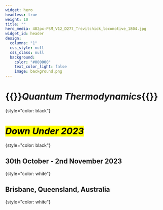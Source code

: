 ```yaml
---
widget: hero
headless: true
weight: 10
title: ""
hero_media: 482px-PSM_V12_D277_Trevitchick_locomotive_1804.jpg
widget_id: header
design:
  columns: "1"
  css_style: null
  css_class: null
  background:
    color: "#000000"
    text_color_light: false
    image: background.png
---
```

# {{<hl>}}_Quantum Thermodynamics_{{</hl>}}
{style="color: black"}

# <mark>_Down Under 2023_</mark>
{style="color: black"}
<br>

## 30th October - 2nd November 2023
{style="color: white"}

## Brisbane, Queensland, Australia
{style="color: white"}
